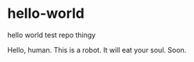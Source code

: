 # hello-world
hello world test repo thingy

Hello, human. This is a robot. It will eat your soul. Soon.

